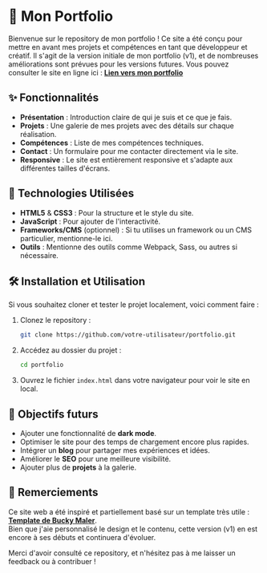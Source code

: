 # 🎨 Mon Portfolio

Bienvenue sur le repository de mon portfolio ! Ce site a été conçu pour mettre en avant mes projets et compétences en tant que développeur et créatif. Il s'agit de la version initiale de mon portfolio (v1), et de nombreuses améliorations sont prévues pour les versions futures. Vous pouvez consulter le site en ligne ici : [**Lien vers mon portfolio**](https://tonlienportfolio.com)

## ✨ Fonctionnalités

- **Présentation** : Introduction claire de qui je suis et ce que je fais.
- **Projets** : Une galerie de mes projets avec des détails sur chaque réalisation.
- **Compétences** : Liste de mes compétences techniques.
- **Contact** : Un formulaire pour me contacter directement via le site.
- **Responsive** : Le site est entièrement responsive et s'adapte aux différentes tailles d'écrans.

## 🚀 Technologies Utilisées

- **HTML5** & **CSS3** : Pour la structure et le style du site.
- **JavaScript** : Pour ajouter de l'interactivité.
- **Frameworks/CMS** (optionnel) : Si tu utilises un framework ou un CMS particulier, mentionne-le ici.
- **Outils** : Mentionne des outils comme Webpack, Sass, ou autres si nécessaire.

## 🛠 Installation et Utilisation

Si vous souhaitez cloner et tester le projet localement, voici comment faire :

1. Clonez le repository :

    ```bash
    git clone https://github.com/votre-utilisateur/portfolio.git
    ```

2. Accédez au dossier du projet :

    ```bash
    cd portfolio
    ```

3. Ouvrez le fichier `index.html` dans votre navigateur pour voir le site en local.

## 🎯 Objectifs futurs

- Ajouter une fonctionnalité de **dark mode**.
- Optimiser le site pour des temps de chargement encore plus rapides.
- Intégrer un **blog** pour partager mes expériences et idées.
- Améliorer le **SEO** pour une meilleure visibilité.
- Ajouter plus de **projets** à la galerie.

## 📖 Remerciements

Ce site web a été inspiré et partiellement basé sur un template très utile : [**Template de Bucky Maler**](http://buckymaler.com/global).  
Bien que j'aie personnalisé le design et le contenu, cette version (v1) en est encore à ses débuts et continuera d'évoluer.

Merci d'avoir consulté ce repository, et n'hésitez pas à me laisser un feedback ou à contribuer !